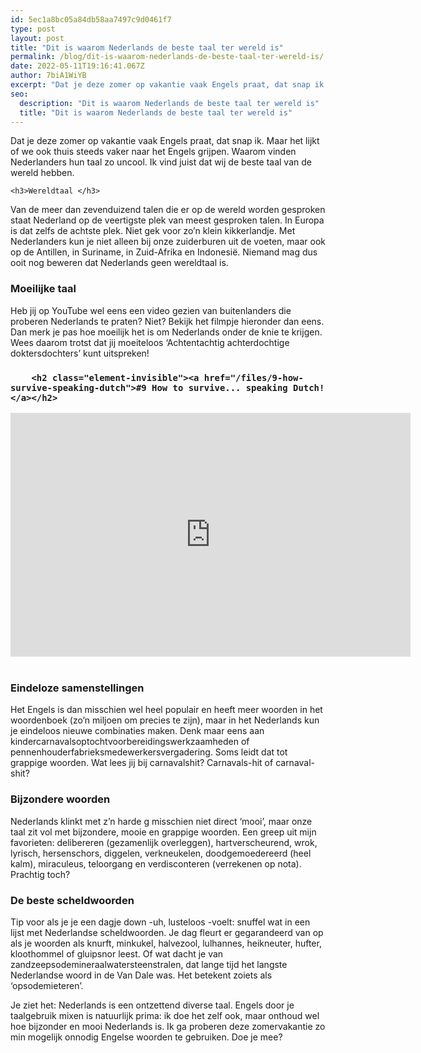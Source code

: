```yaml
---
id: 5ec1a8bc05a84db58aa7497c9d0461f7
type: post
layout: post
title: "Dit is waarom Nederlands de beste taal ter wereld is"
permalink: /blog/dit-is-waarom-nederlands-de-beste-taal-ter-wereld-is/
date: 2022-05-11T19:16:41.067Z
author: 7biA1WiYB
excerpt: "Dat je deze zomer op vakantie vaak Engels praat, dat snap ik. Maar het lijkt of we ook thuis steeds vaker naar het Engels grijpen. Waarom vinden Nederlanders hun taal zo uncool. Ik vind juist dat wij de beste taal van de wereld hebben.    "
seo:
  description: "Dit is waarom Nederlands de beste taal ter wereld is"
  title: "Dit is waarom Nederlands de beste taal ter wereld is"
---
```

Dat je deze zomer op vakantie vaak Engels praat, dat snap ik. Maar het lijkt of we ook thuis steeds vaker naar het Engels grijpen. Waarom vinden Nederlanders hun taal zo uncool. Ik vind juist dat wij de beste taal van de wereld hebben.    

    <h3>Wereldtaal </h3>
<p>Van de meer dan zevenduizend talen die er op de wereld worden gesproken staat Nederland op de veertigste plek van meest gesproken talen. In Europa is dat zelfs de achtste plek. Niet gek voor zo’n klein kikkerlandje. Met Nederlanders kun je niet alleen bij onze zuiderburen uit de voeten, maar ook op de Antillen, in Suriname, in Zuid-Afrika en Indonesië. Niemand mag dus ooit nog beweren dat Nederlands geen wereldtaal is.</p>
<h3>Moeilijke taal</h3>
<p>Heb jij op YouTube wel eens een video gezien van buitenlanders die proberen Nederlands te praten? Niet? Bekijk het filmpje hieronder dan eens. Dan merk je pas hoe moeilijk het is om Nederlands onder de knie te krijgen. Wees daarom trotst dat jij moeiteloos ‘Achtentachtig achterdochtige doktersdochters’ kunt uitspreken!</p>
<h3><div class="media media-element-container media-default"><div id="file-537553" class="file file-video file-video-youtube">

        <h2 class="element-invisible"><a href="/files/9-how-survive-speaking-dutch">#9 How to survive... speaking Dutch!</a></h2>
    
  
  <div class="content">
    <div class="media-youtube-video media-element file-default media-youtube-1">
  <iframe class="media-youtube-player" width="640" height="390" title="#9 How to survive... speaking Dutch!" src="https://www.youtube.com/embed/Gn6SQK1bmcQ?wmode=opaque&controls=" name="#9 How to survive... speaking Dutch!" frameborder="0" allowfullscreen="">Video van #9 How to survive... speaking Dutch!</iframe>
</div>
  </div>

  
</div>
</div><br><br>Eindeloze samenstellingen</h3>
<p>Het Engels is dan misschien wel heel populair en heeft meer woorden in het woordenboek (zo’n miljoen om precies te zijn), maar in het Nederlands kun je eindeloos nieuwe combinaties maken. Denk maar eens aan kindercarnavalsoptochtvoorbereidingswerkzaamheden of pennenhouderfabrieksmedewerkersvergadering. Soms leidt dat tot grappige woorden. Wat lees jij bij carnavalshit? Carnavals-hit of carnaval-shit?</p>
<h3>Bijzondere woorden</h3>
<p>​Nederlands klinkt met z’n harde g misschien niet direct ‘mooi’, maar onze taal zit vol met bijzondere, mooie en grappige woorden. Een greep uit mijn favorieten: delibereren (gezamenlijk overleggen), hartverscheurend, wrok, lyrisch, hersenschors, diggelen, verkneukelen, doodgemoedereerd (heel kalm), miraculeus, teloorgang en verdisconteren (verrekenen op nota). Prachtig toch?</p>
<h3>De beste scheldwoorden</h3>
<p>Tip voor als je je een dagje down -uh, lusteloos -voelt: snuffel wat in een lijst met Nederlandse scheldwoorden. Je dag fleurt er gegarandeerd van op als je woorden als knurft, minkukel, halvezool, lulhannes, heikneuter, hufter, kloothommel of gluipsnor leest. Of wat dacht je van zandzeepsodemineraalwatersteenstralen, dat lange tijd het langste Nederlandse woord in de Van Dale was. Het betekent zoiets als ‘opsodemieteren’.</p>
<p>Je ziet het: Nederlands is een ontzettend diverse taal. Engels door je taalgebruik mixen is natuurlijk prima: ik doe het zelf ook, maar onthoud wel hoe bijzonder en mooi Nederlands is. Ik ga proberen deze zomervakantie zo min mogelijk onnodig Engelse woorden te gebruiken. Doe je mee?</p>  
